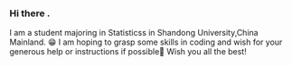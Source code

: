 ### Hi there .
I am a student majoring in Statisticss in Shandong University,China Mainland. 😁
I am hoping to grasp some skills in coding and wish for your generous help or instructions if possible👋
Wish you all the best!

<!--
**Lixiuyin/Lixiuyin** is a ✨ _special_ ✨ repository because its `README.md` (this file) appears on your GitHub profile.

Here are some ideas to get you started:

- 🔭 I’m currently working on ...
- 🌱 I’m currently learning ...
- 👯 I’m looking to collaborate on ...
- 🤔 I’m looking for help with ...
- 💬 Ask me about ...
- 📫 How to reach me: ...
- 😄 Pronouns: ...
- ⚡ Fun fact: ...
-->
